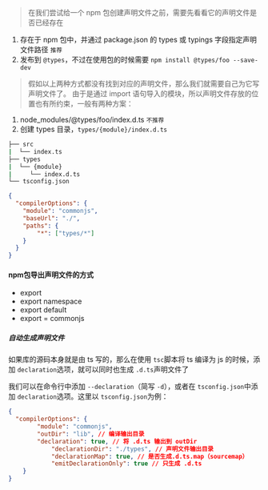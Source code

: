 > 在我们尝试给一个 npm 包创建声明文件之前，需要先看看它的声明文件是否已经存在

1. 存在于 npm 包中，并通过 package.json 的 types 或 typings 字段指定声明文件路径 `推荐`
2. 发布到 `@types`，不过在使用包的时候需要 `npm install @types/foo --save-dev`

> 假如以上两种方式都没有找到对应的声明文件，那么我们就需要自己为它写声明文件了。
> 由于是通过 import 语句导入的模块，所以声明文件存放的位置也有所约束，一般有两种方案：

1. node_modules/@types/foo/index.d.ts `不推荐`
2. 创建 types 目录，`types/{module}/index.d.ts`

```bash
├── src
|  └── index.ts
├── types
|  └── {module}
|     └── index.d.ts
└── tsconfig.json
```

```json
{
  "compilerOptions": {
    "module": "commonjs",
    "baseUrl": "./",
    "paths": {
    	"*": ["types/*"]
  	}
  }
}
```

#### npm包导出声明文件的方式

- export
- export namespace
- export default
- export = commonjs

##### 自动生成声明文件

如果库的源码本身就是由 ts 写的，那么在使用 `tsc`脚本将 ts 编译为 js 的时候，添加 `declaration`选项，就可以同时也生成 `.d.ts`声明文件了

我们可以在命令行中添加 `--declaration`（简写 `-d`），或者在 `tsconfig.json`中添加 `declaration`选项。这里以 `tsconfig.json`为例：

```json
{
  "compilerOptions": {
        "module": "commonjs",
        "outDir": "lib", // 编译输出目录
        "declaration": true, // 将 .d.ts 输出到 outDir
    		"declarationDir": "./types", // 声明文件输出目录
    		"declarationMap": true, // 是否生成.d.ts.map（sourcemap）
    		"emitDeclarationOnly": true // 只生成 .d.ts
    }
}
```

